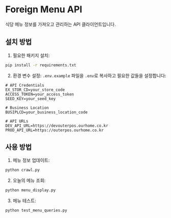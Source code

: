 # Foreign Menu API

식당 메뉴 정보를 가져오고 관리하는 API 클라이언트입니다.

## 설치 방법

1. 필요한 패키지 설치:
```bash
pip install -r requirements.txt
```

2. 환경 변수 설정:
`.env.example` 파일을 `.env`로 복사하고 필요한 값들을 설정합니다:
```
# API Credentials
EX_STOR_CD=your_store_code
ACCESS_TOKEN=your_access_token
SEED_KEY=your_seed_key

# Business Location
BUSIPLCD=your_business_location_code

# API URLs
DEV_API_URL=https://devouterpos.ourhome.co.kr
PROD_API_URL=https://outerpos.ourhome.co.kr
```

## 사용 방법

1. 메뉴 정보 업데이트:
```bash
python crawl.py
```

2. 오늘의 메뉴 조회:
```bash
python menu_display.py
```

3. 메뉴 테스트:
```bash
python test_menu_queries.py
```
